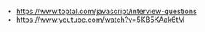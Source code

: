 - https://www.toptal.com/javascript/interview-questions
- https://www.youtube.com/watch?v=5KB5KAak6tM
